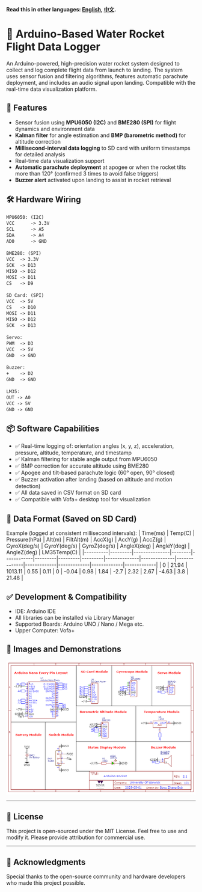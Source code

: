 **Read this in other languages: [English](README.md), [中文](README_ZH.md).**

# 🚀 Arduino-Based Water Rocket Flight Data Logger

An Arduino-powered, high-precision water rocket system designed to collect and log complete flight data from launch to landing. The system uses sensor fusion and filtering algorithms, features automatic parachute deployment, and includes an audio signal upon landing. Compatible with the real-time data visualization platform.

## 🧠 Features

- Sensor fusion using **MPU6050 (I2C)** and **BME280 (SPI)** for flight dynamics and environment data
- **Kalman filter** for angle estimation and **BMP (barometric method)** for altitude correction
- **Millisecond-interval data logging** to SD card with uniform timestamps for detailed analysis
- Real-time data visualization support
- **Automatic parachute deployment** at apogee or when the rocket tilts more than 120° (confirmed 3 times to avoid false triggers)
- **Buzzer alert** activated upon landing to assist in rocket retrieval

## 🛠️ Hardware Wiring
```
MPU6050: (I2C)
VCC      -> 3.3V
SCL      -> A5
SDA      -> A4
AD0      -> GND

BME280: (SPI)
VCC  -> 3.3V
SCK  -> D13
MISO -> D12
MOSI -> D11
CS   -> D9

SD Card: (SPI)
VCC  -> 5V
CS   -> D10
MOSI -> D11
MISO -> D12
SCK  -> D13

Servo:
PWM  -> D3
VCC  -> 5V
GND  -> GND

Buzzer:
+    -> D2
GND  -> GND 

LM35:
OUT -> A0
VCC -> 5V
GND -> GND
```

## 📦 Software Capabilities

- ✅ Real-time logging of: orientation angles (x, y, z), acceleration, pressure, altitude, temperature, and timestamp  
- ✅ Kalman filtering for stable angle output from MPU6050  
- ✅ BMP correction for accurate altitude using BME280  
- ✅ Apogee and tilt-based parachute logic (60° open, 90° closed)  
- ✅ Buzzer activation after landing (based on altitude and motion detection)  
- ✅ All data saved in CSV format on SD card  
- ✅ Compatible with Vofa+ desktop tool for visualization

## 📂 Data Format (Saved on SD Card)

Example (logged at consistent millisecond intervals):
| Time(ms) | Temp(C) | Pressure(hPa) | Alt(m) | FiltAlt(m) | AccX(g) | AccY(g) | AccZ(g) | GyroX(deg/s) | GyroY(deg/s) | GyroZ(deg/s) | AngleX(deg) | AngleY(deg) | AngleZ(deg) | LM35Temp(C) |
|----------|---------|---------------|--------|------------|---------|---------|---------|--------------|--------------|--------------|-------------|-------------|-------------|-------------|
| 0        | 21.94   | 1013.11       | 0.55   | 0.11       | 0       | -0.04   | 0.98    | 1.84         | -2.7         | 2.32         | 2.67        | -4.63       | 3.8         | 21.48       |



## ✅ Development & Compatibility

- IDE: Arduino IDE  
- All libraries can be installed via Library Manager  
- Supported Boards: Arduino UNO / Nano / Mega etc.  
- Upper Computer: Vofa+  

## 📸 Images and Demonstrations
![Schematic](Document/Schematic_Rocket.png)
<!-- > (Insert photos of your system, wiring diagram, or Vofa+ plots here) -->

---

## 📄 License

This project is open-sourced under the MIT License. Feel free to use and modify it. Please provide attribution for commercial use.

---

## 🙌 Acknowledgments

Special thanks to the open-source community and hardware developers who made this project possible.
